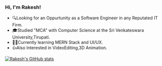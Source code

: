 ### Hi, I'm Rakesh!

- :mag:Looking for an Oppurtunity as a Software Engineer in any Reputated IT Firm.<br>
- :mortar_board:Studied "MCA" with Computer Science at the Sri Venkateswara University,Tirupati.<br>
- :man_technologist:Currently learning MERN Stack and UI/UX.<br>
- :thumbsup:Also Interested in VideoEditing,3D Animation.<br>

[![Rakesh's GitHub stats](https://github-readme-stats.vercel.app/api?username=raksvision&show_icons=true&theme=transparent)](https://github.com/anuraghazra/github-readme-stats)
